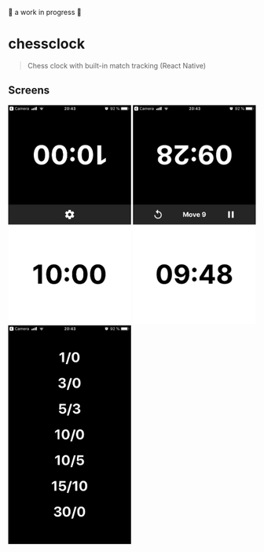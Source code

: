 🚧 a work in progress 🚧

# chessclock
> Chess clock with built-in match tracking (React Native)

## Screens
<p float="left">
  <img src="assets/screen2.png" width="250" />
  <img src="assets/screen1.png" width="250" /> 
  <img src="assets/screen3.png" width="250" />
</p>